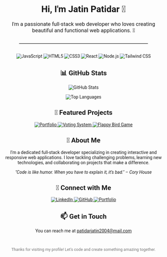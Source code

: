 
  
</div>
       <div align="center" style="font-family: 'Roboto', sans-serif;">

  <h1>Hi, I'm Jatin Patidar 👋</h1>
  
  <p style="font-size: 1.2em; margin: 20px 0;">
    I'm a passionate full-stack web developer who loves creating beautiful and functional web applications. <span style="animation: wave 2s infinite;">👋</span>
  </p>
  
  <hr style="width: 80%; border: 1px solid #ccc; margin: 30px auto;">

  

  <p>
    <img src="https://img.shields.io/badge/JavaScript-F7DF1E?style=for-the-badge&logo=javascript&logoColor=black" alt="JavaScript"/>
    <img src="https://img.shields.io/badge/HTML5-E34F26?style=for-the-badge&logo=html5&logoColor=white" alt="HTML5"/>
    <img src="https://img.shields.io/badge/CSS3-1572B6?style=for-the-badge&logo=css3" alt="CSS3"/>
    <img src="https://img.shields.io/badge/React-61DAFB?style=for-the-badge&logo=react&logoColor=black" alt="React"/>
    <img src="https://img.shields.io/badge/Node.js-339933?style=for-the-badge&logo=node.js" alt="Node.js"/>
    <img src="https://img.shields.io/badge/Tailwind%20CSS-38B2AC?style=for-the-badge&logo=tailwind-css" alt="Tailwind CSS"/>
  </p>

  <h2>📊 GitHub Stats</h2>
  <p>
    <img src="https://github-readme-stats.vercel.app/api?username=j3cody&show_icons=true&theme=radical" alt="GitHub Stats" />
  </p>
  <p>
    <img src="https://github-readme-stats.vercel.app/api/top-langs/?username=j3cody&layout=compact&theme=radical" alt="Top Languages" />
  </p>

  <h2>🚀 Featured Projects</h2>
  <p>
    <a href="https://github.com/j3cody/YourPortfolioRepo" target="_blank">
      <img src="https://img.shields.io/badge/Portfolio-React-blue?style=for-the-badge&logo=react" alt="Portfolio" />
    </a>
    <a href="https://github.com/j3cody/VotingSystemFrontend" target="_blank">
      <img src="https://img.shields.io/badge/VotingSystem-React-green?style=for-the-badge&logo=react" alt="Voting System" />
    </a>
    <a href="https://github.com/j3cody/FlappyBirdGame" target="_blank">
      <img src="https://img.shields.io/badge/FlappyBird-JS-yellow?style=for-the-badge&logo=javascript" alt="Flappy Bird Game" />
    </a>
  </p>

  <h2>🌟 About Me</h2>
  <p style="max-width: 600px; margin: auto;">
    I’m a dedicated full-stack developer specializing in creating interactive and responsive web applications. I love tackling challenging problems, learning new technologies, and collaborating on projects that make a difference.
  </p>
  <p>
    <em>"Code is like humor. When you have to explain it, it’s bad." – Cory House</em>
  </p>

  <h2>🔗 Connect with Me</h2>
  <p>
    <a href="https://linkedin.com/in/jatin-patidar-114917283" target="_blank">
      <img src="https://img.shields.io/badge/LinkedIn-JatinPatidar-blue?style=for-the-badge&logo=linkedin" alt="LinkedIn" />
    </a>
    <a href="https://github.com/j3cody" target="_blank">
      <img src="https://img.shields.io/badge/GitHub-j3cody-black?style=for-the-badge&logo=github" alt="GitHub" />
    </a>
    <a href="https://jatinportfolio-one.vercel.app/" target="_blank">
      <img src="https://img.shields.io/badge/Portfolio-Visit-blueviolet?style=for-the-badge&logo=vercel" alt="Portfolio" />
    </a>
  </p>

  <h2>📫 Get in Touch</h2>
  <p>
    You can reach me at <a href="mailto:patidarjatin2004@mail.com">patidarjatin2004@mail.com</a>
  </p>

  <br>
  <p style="font-size: 0.9em; color: #777;">Thanks for visiting my profile! Let's code and create something amazing together.</p>

</div>
